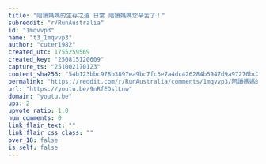 ```yaml
---
title: "陪讀媽媽的生存之道 日常 陪讀媽媽您辛苦了！"
subreddit: "r/RunAustralia"
id: "1mqvvp3"
name: "t3_1mqvvp3"
author: "cuter1982"
created_utc: 1755259569
created_key: "250815120609"
capture_ts: "251002170123"
content_sha256: "54b123bbc978b3897ea9bc7fc3e7a4dc426284b5947d9a97270bc21a90c3e163"
permalink: "https://reddit.com/r/RunAustralia/comments/1mqvvp3/陪讀媽媽的生存之道_日常_陪讀媽媽您辛苦了/"
url: "https://youtu.be/9nRfEDslLnw"
domain: "youtu.be"
ups: 2
upvote_ratio: 1.0
num_comments: 0
link_flair_text: ""
link_flair_css_class: ""
over_18: false
is_self: false
---
```


